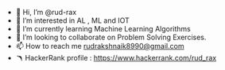 - 👋 Hi, I’m @rud-rax
- 👀 I’m interested in AL , ML  and IOT
- 🌱 I’m currently learning Machine Learning Algorithms
- 💞️ I’m looking to collaborate on Problem Solving Exercises.
- 📫 How to reach me rudrakshnaik8990@gmail.com
- 🪃 HackerRank profile : https://www.hackerrank.com/rud_rax

<!---
rud-rax/rud-rax is a ✨ special ✨ repository because its `README.md` (this file) appears on your GitHub profile.
You can click the Preview link to take a look at your changes.
--->
